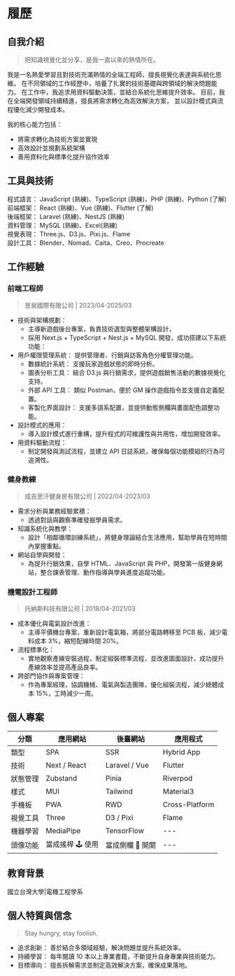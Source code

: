 # 履歷

## 自我介紹

> 把知識視覺化並分享，是我一直以來的熱情所在。

我是一名熱愛學習且對技術充滿熱情的全端工程師，擅長視覺化表達與系統化思維。
在不同領域的工作經歷中，培養了扎實的技術基礎與跨領域的解決問題能力。
在工作中，我追求用資料驅動決策，並結合系統化思維提升效率。
目前，我在全端開發領域持續精進，擅長將需求轉化為高效解決方案，
並以設計模式與流程優化減少開發成本。

我的核心能力包括：

- 將需求轉化為技術方案並實現
- 高效設計並規劃系統架構
- 善用資料化與標準化提升協作效率

## 工具與技術

程式語言： JavaScript (熟練)、TypeScript (熟練)、PHP (熟練)、Python (了解)  
前端框架： React (熟練)、Vue (熟練)、Flutter (了解)  
後端框架： Laravel (熟練)、NestJS (熟練)  
資料管理： MySQL (熟練)、Excel(熟練)  
視覺表現： Three.js、D3.js、Pixi.js、Flame  
設計工具： Blender、Nomad、Caita、Creo、Procreate

## 工作經驗

### 前端工程師

> 昱泉國際有限公司 | 2023/04-2025/03

- 技術與架構規劃：
  - 主導新遊戲後台專案，負責技術選型與整體架構設計，
  - 採用 Next.js + TypeScript + Nest.js + MySQL 開發，成功搭建以下系統功能：
- 用戶權限管理系統： 提供管理者、行銷與訪客角色分權管理功能。
  - 數據統計系統： 支援玩家遊戲狀態的即時分析。
  - 圖表分析工具： 結合 D3.js 與行銷需求，提供遊戲銷售活動的數據視覺化支持。
  - 外部 API 工具： 類似 Postman，便於 GM 操作遊戲指令並支援自定義配置。
  - 客製化界面設計： 支援多語系配置，並提供動態側欄與畫面配色調整功能。
- 設計模式的應用：
  - 導入設計模式進行重構，提升程式的可維護性與共用性，增加開發效率。
- 用資料驅動流程：
  - 制定開發與測試流程，並建立 API 日誌系統，確保每個功能模組的行為可追溯性。

### 健身教練

> 成吉思汗健身房有限公司 | 2022/04-2023/03

- 需求分析與業務經驗累積：
  - 透過對話與觀察準確發掘學員需求。
- 知識系統化與教學：
  - 設計「相鄰循環訓練系統」，將健身理論結合生活應用，幫助學員在短時間內掌握重點。
- 網站自學與開發：
  - 為提升行銷效果，自學 HTML、JavaScript 與 PHP，開發第一版健身網站，整合課表管理、動作指導與學員進度追蹤功能。

### 機電設計工程師

> 托納斯科技有限公司 | 2018/04-2021/03

- 成本優化與電氣設計改進：
  - 主導平價機台專案，重新設計電氣箱，將部分電路轉移至 PCB 板，減少電料成本 3%，縮短配線時間 20%。
- 流程標準化：
  - 實地觀察產線安裝過程，制定組裝標準流程，並改進圖面設計，成功提升產線效率並提高產品良率。
- 跨部門協作與專案管理：
  - 作為專案經理，協調機械、電氣與製造團隊，優化組裝流程，減少總體成本 15%，工時減少一周。

## 個人專案

| 分類     | 應用網站         | 後臺網站         | 應用程式       |
| -------- | ---------------- | ---------------- | -------------- |
| 類型     | SPA              | SSR              | Hybrid App     |
| 技術     | Next / React     | Laravel / Vue    | Flutter        |
| 狀態管理 | Zubstand         | Pinia            | Riverpod       |
| 樣式     | MUI              | Tailwind         | Material3      |
| 手機板   | PWA              | RWD              | Cross-Platform |
| 視覺工具 | Three            | D3 / Pixi        | Flame          |
| 機器學習 | MediaPipe        | TensorFlow       | ---            |
| 頭像功能 | 當成搖桿 🕹️ 使用 | 當成側欄 📑 開關 | ---            |

## 教育背景

國立台灣大學|電機工程學系

## 個人特質與信念

> Stay hungry, stay foolish.

- 追求創新： 善於結合多領域經驗，解決問題並提升系統效率。
- 持續學習： 每年閱讀 10 本以上專業書籍，不斷提升自身專業與技術能力。
- 目標導向： 擅長拆解需求並制定高效解決方案，確保成果落地。
